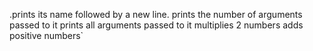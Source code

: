 .prints its name followed by a new line.
prints the number of arguments passed to it
prints all  arguments passed to it
multiplies 2  numbers
adds positive numbers`
